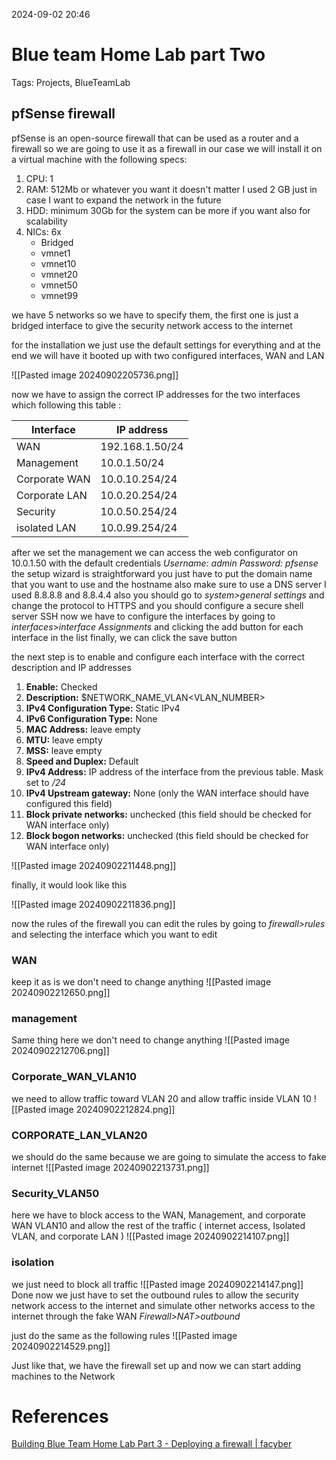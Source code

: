 2024-09-02 20:46

# Blue team Home Lab part Two
Tags: Projects, BlueTeamLab

## pfSense firewall

pfSense is an open-source firewall that can be used as a router and a firewall 
so we are going to use it as a firewall in our case 
we will install it on a virtual machine with the following specs: 

1. CPU: 1 
2. RAM: 512Mb or whatever you want it doesn't matter I used 2 GB just in case I want to expand the network in the future
3. HDD: minimum 30Gb for the system can be more if you want also for scalability 
4. NICs: 6x 
	- Bridged 
	- vmnet1
	- vmnet10
	- vmnet20
	- vmnet50
	- vmnet99

we have 5 networks so we have to specify them, the first one is just a bridged interface to give the security network access to the internet 

for the installation we just use the default settings for everything and at the end we will have it booted up with two configured interfaces, WAN and LAN 

![[Pasted image 20240902205736.png]]

now we have to assign the correct IP addresses for the two interfaces 
which following this table :


| Interface     | IP address      |
| ------------- | --------------- |
| WAN           | 192.168.1.50/24 |
| Management    | 10.0.1.50/24    |
| Corporate WAN | 10.0.10.254/24  |
| Corporate LAN | 10.0.20.254/24  |
| Security      | 10.0.50.254/24  |
| isolated LAN  | 10.0.99.254/24  |
after we set the management we can access the web configurator on 10.0.1.50
with the default credentials *Username: admin Password: pfsense*
the setup wizard is straightforward you just have to put the domain name that you want to use and the hostname also make sure to use a DNS server I used 8.8.8.8 and 8.8.4.4
also you should go to _system>general settings_ and change the protocol to HTTPS
and you should configure a secure shell server SSH
now we have to configure the interfaces by going to _interfaces_>_interface Assignments_ and clicking the add button for each interface in the list finally, we can click the save button

the next step is to enable and configure each interface with the correct description and IP addresses 

1. **Enable:** Checked
2. **Description:** $NETWORK_NAME_VLAN<VLAN_NUMBER>
3. **IPv4 Configuration Type:** Static IPv4
4. **IPv6 Configuration Type:** None
5. **MAC Address:** leave empty
6. **MTU:** leave empty
7. **MSS:** leave empty
8. **Speed and Duplex:** Default
9. **IPv4 Address:** IP address of the interface from the previous table. Mask set to _/24_
10. **IPv4 Upstream gateway:** None (only the WAN interface should have configured this field)
11. **Block private networks:** unchecked (this field should be checked for WAN interface only)
12. **Block bogon networks:** unchecked (this field should be checked for WAN interface only)


![[Pasted image 20240902211448.png]]

finally, it would look like this 

![[Pasted image 20240902211836.png]]

now the rules of the firewall you can edit the rules by going to _firewall>rules_ and selecting the interface which you want to edit 
### WAN

keep it as is we don't need to change anything 
![[Pasted image 20240902212650.png]]
### management

Same thing here we don't need to change anything 
![[Pasted image 20240902212706.png]]

### Corporate_WAN_VLAN10

we need to allow traffic toward VLAN 20 and allow traffic inside VLAN 10 
![[Pasted image 20240902212824.png]]

### CORPORATE_LAN_VLAN20  

we should do the same because we are going to simulate the access to fake internet 
![[Pasted image 20240902213731.png]]


### Security_VLAN50 

here we have to block access to the WAN, Management, and corporate WAN VLAN10 and allow the rest of the traffic ( internet access, Isolated VLAN, and corporate LAN )
![[Pasted image 20240902214107.png]]

### isolation 

we just need to block all traffic 
![[Pasted image 20240902214147.png]]
Done now we just have to set the outbound rules to allow the security network access to the internet and simulate other networks access to the internet through the fake WAN _Firewall>NAT>outbound_

just do the same as the following rules
![[Pasted image 20240902214529.png]]

Just like that, we have the firewall set up and now we can start adding machines to the Network 
# References 
[Building Blue Team Home Lab Part 3 - Deploying a firewall | facyber](https://facyber.me/posts/blue-team-lab-guide-part-3/)


